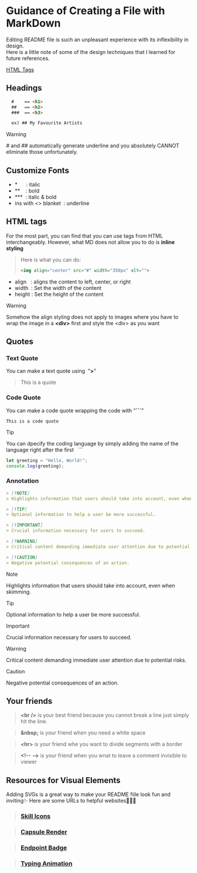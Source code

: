 # Guidance of Creating a File with MarkDown

Editing README file is such an unpleasant experience with its inflexibility in design.<br />
Here is a little note of some of the design techniques that I learned for future references.

[HTML Tags](#your-friends)
## Headings
```md
  #    == <h1>
  ##   == <h2>
  ###  == <h3>

  ex) ## My Favourite Artists
```
>[!warning]
>\# and \## automatically generate underline and you absolutely CANNOT eliminate those unfortunately.

## Customize Fonts
<ul>
  <li> *&nbsp;&nbsp;&nbsp;&nbsp;&nbsp;&nbsp;: italic</li>
  <li> **&nbsp;&nbsp;&nbsp;&nbsp;: bold</li>
  <li> ***&nbsp;&nbsp;: italic & bold</li>
  <li> ins with <> blanket &nbsp;: underline</li>
</ul>

## HTML tags
For the most part, you can find that you can use tags from HTML interchangeably.
However, what MD does not allow you to do is **inline styling**

>Here is what you can do:
>```md
><img align="center" src="#" width="350px" alt="">
>```
<ul>
  <li> align&nbsp;&nbsp;&nbsp;: aligns the content to left, center, or right</li>
  <li> width&nbsp;&nbsp;: Set the width of the content</li>
  <li> height&nbsp;: Set the height of the content</li>
</ul>

>[!warning]
>Somehow the align styling does not apply to images where you have to wrap the image in a **\<div>** first and style the \<div> as you want

## Quotes
### Text Quote
You can make a text quote using &nbsp;"**\>**"
> This is a quote

### Code Quote
You can make a code quote wrapping the code with "**\```**"
```
This is a code quote
```
>[!tip]
>You can dpecify the coding language by simply adding the name of the language right after the first &nbsp; ```
>```javascript
>let greeting = "Hello, World!";
>console.log(greeting);
>```

### Annotation
```md
> [!NOTE]  
> Highlights information that users should take into account, even when skimming.

> [!TIP]
> Optional information to help a user be more successful.

> [!IMPORTANT]  
> Crucial information necessary for users to succeed.

> [!WARNING]  
> Critical content demanding immediate user attention due to potential risks.

> [!CAUTION]
> Negative potential consequences of an action.
```

> [!NOTE]  
> Highlights information that users should take into account, even when skimming.

> [!TIP]
> Optional information to help a user be more successful.

> [!IMPORTANT]  
> Crucial information necessary for users to succeed.

> [!WARNING]  
> Critical content demanding immediate user attention due to potential risks.

> [!CAUTION]
> Negative potential consequences of an action.


## Your friends
>**\<br />** is your best friend because you cannot break a line just simply hit the line.

>**\&nbsp;** is your friend when you need a white space

> **\<hr>** is your friend whe you want to divide segments with a border

>**\<!-- -->** is your friend when you wnat to leave a comment invisible to viewer

## Resources for Visual Elements
Adding SVGs is a great way to make your README fiile look fun and inviting✨ Here are some URLs to helpful websites🧑‍💻🦋

>### <a href="https://skillicons.dev">Skill Icons</a>

>### <a href="https://capsule-render.vercel.app">Capsule Render</a>

>### <a href="https://shields.io/badges/endpoint-badge">Endpoint Badge</a>

>### <a href="https://readme-typing-svg.herokuapp.com">Typing Animation</a>



